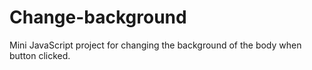 # Change-background
Mini JavaScript project for changing the background of the body when button clicked.
